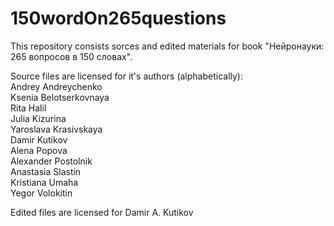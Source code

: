 # 150wordOn265questions

This repository consists sorces and edited materials for book "Нейронауки: 265 вопросов в 150 словах".

Source files are licensed for it's authors (alphabetically):  
  Andrey Andreychenko  
  Ksenia Belotserkovnaya  
  Rita Halil  
  Julia Kizurina  
  Yaroslava Krasivskaya  
  Damir Kutikov  
  Alena Popova  
  Alexander Postolnik  
  Anastasia Slastin  
  Kristiana Umaha  
  Yegor Volokitin  

Edited files are licensed for Damir A. Kutikov

